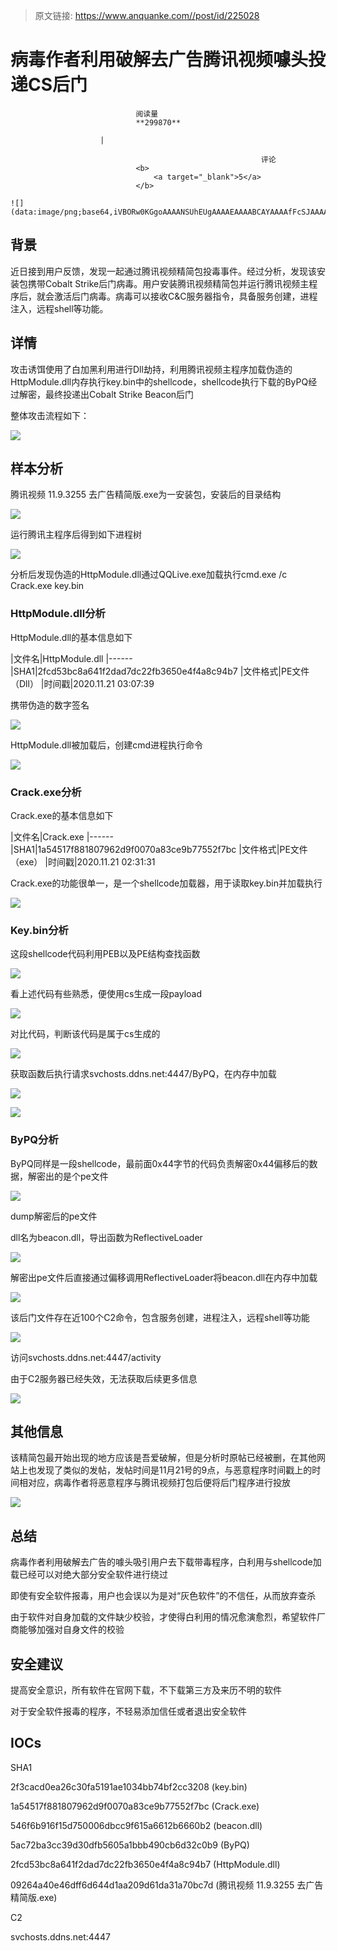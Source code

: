 > 原文链接: https://www.anquanke.com//post/id/225028 


# 病毒作者利用破解去广告腾讯视频噱头投递CS后门


                                阅读量   
                                **299870**
                            
                        |
                        
                                                            评论
                                <b>
                                    <a target="_blank">5</a>
                                </b>
                                                                                                                                    ![](data:image/png;base64,iVBORw0KGgoAAAANSUhEUgAAAAEAAAABCAYAAAAfFcSJAAAAAXNSR0IArs4c6QAAAARnQU1BAACxjwv8YQUAAAAJcEhZcwAADsQAAA7EAZUrDhsAAAANSURBVBhXYzh8+PB/AAffA0nNPuCLAAAAAElFTkSuQmCC)
                                                                                            



## 背景

近日接到用户反馈，发现一起通过腾讯视频精简包投毒事件。经过分析，发现该安装包携带Cobalt Strike后门病毒。用户安装腾讯视频精简包并运行腾讯视频主程序后，就会激活后门病毒。病毒可以接收C&amp;C服务器指令，具备服务创建，进程注入，远程shell等功能。



## 详情

攻击诱饵使用了白加黑利用进行Dll劫持，利用腾讯视频主程序加载伪造的HttpModule.dll内存执行key.bin中的shellcode，shellcode执行下载的ByPQ经过解密，最终投递出Cobalt Strike Beacon后门

整体攻击流程如下：

[![](https://p3.ssl.qhimg.com/t011922da8340f5067a.png)](https://p3.ssl.qhimg.com/t011922da8340f5067a.png)



## 样本分析

腾讯视频 11.9.3255 去广告精简版.exe为一安装包，安装后的目录结构

[![](https://p2.ssl.qhimg.com/t01085e416373d311c5.png)](https://p2.ssl.qhimg.com/t01085e416373d311c5.png)

运行腾讯主程序后得到如下进程树

[![](https://p4.ssl.qhimg.com/t012e7bd0337431d6fa.png)](https://p4.ssl.qhimg.com/t012e7bd0337431d6fa.png)

分析后发现伪造的HttpModule.dll通过QQLive.exe加载执行cmd.exe /c Crack.exe key.bin

### <a class="reference-link" name="HttpModule.dll%E5%88%86%E6%9E%90"></a>HttpModule.dll分析

HttpModule.dll的基本信息如下

|文件名|HttpModule.dll
|------
|SHA1|2fcd53bc8a641f2dad7dc22fb3650e4f4a8c94b7
|文件格式|PE文件（Dll）
|时间戳|2020.11.21 03:07:39

携带伪造的数字签名

[![](https://p5.ssl.qhimg.com/t01658b61b9d69c8222.png)](https://p5.ssl.qhimg.com/t01658b61b9d69c8222.png)

HttpModule.dll被加载后，创建cmd进程执行命令

[![](https://p3.ssl.qhimg.com/t0109abcf56f4079d4b.png)](https://p3.ssl.qhimg.com/t0109abcf56f4079d4b.png)

### <a class="reference-link" name="Crack.exe%E5%88%86%E6%9E%90"></a>Crack.exe分析

Crack.exe的基本信息如下

|文件名|Crack.exe
|------
|SHA1|1a54517f881807962d9f0070a83ce9b77552f7bc
|文件格式|PE文件（exe）
|时间戳|2020.11.21 02:31:31

Crack.exe的功能很单一，是一个shellcode加载器，用于读取key.bin并加载执行

[![](https://p1.ssl.qhimg.com/t01a746792064b8741d.png)](https://p1.ssl.qhimg.com/t01a746792064b8741d.png)

### <a class="reference-link" name="Key.bin%E5%88%86%E6%9E%90"></a>Key.bin分析

这段shellcode代码利用PEB以及PE结构查找函数

[![](https://p1.ssl.qhimg.com/t010b6849934f6798f5.png)](https://p1.ssl.qhimg.com/t010b6849934f6798f5.png)

看上述代码有些熟悉，便使用cs生成一段payload

[![](https://p2.ssl.qhimg.com/t012febc9952aec9ddb.png)](https://p2.ssl.qhimg.com/t012febc9952aec9ddb.png)

对比代码，判断该代码是属于cs生成的

[![](https://p1.ssl.qhimg.com/t014e192b170feeb89e.png)](https://p1.ssl.qhimg.com/t014e192b170feeb89e.png)

获取函数后执行请求svchosts.ddns.net:4447/ByPQ，在内存中加载

[![](https://p4.ssl.qhimg.com/t01143625a10e39ae70.png)](https://p4.ssl.qhimg.com/t01143625a10e39ae70.png)

[![](https://p0.ssl.qhimg.com/t01ca19aceabfa62803.png)](https://p0.ssl.qhimg.com/t01ca19aceabfa62803.png)

### <a class="reference-link" name="ByPQ%E5%88%86%E6%9E%90"></a>ByPQ分析

ByPQ同样是一段shellcode，最前面0x44字节的代码负责解密0x44偏移后的数据，解密出的是个pe文件

[![](https://p4.ssl.qhimg.com/t011ba781cc839576f7.png)](https://p4.ssl.qhimg.com/t011ba781cc839576f7.png)

dump解密后的pe文件

dll名为beacon.dll，导出函数为ReflectiveLoader

[![](https://p3.ssl.qhimg.com/t01e75bf5c83c704c3f.png)](https://p3.ssl.qhimg.com/t01e75bf5c83c704c3f.png)

解密出pe文件后直接通过偏移调用ReflectiveLoader将beacon.dll在内存中加载

[![](https://p3.ssl.qhimg.com/t01af6d9ff6315e8573.png)](https://p3.ssl.qhimg.com/t01af6d9ff6315e8573.png)

该后门文件存在近100个C2命令，包含服务创建，进程注入，远程shell等功能

[![](https://p3.ssl.qhimg.com/t01a41d613105cb93d6.png)](https://p3.ssl.qhimg.com/t01a41d613105cb93d6.png)

访问svchosts.ddns.net:4447/activity

由于C2服务器已经失效，无法获取后续更多信息

[![](https://p0.ssl.qhimg.com/t0101b5667b8e7ecb5d.png)](https://p0.ssl.qhimg.com/t0101b5667b8e7ecb5d.png)



## 其他信息

该精简包最开始出现的地方应该是吾爱破解，但是分析时原帖已经被删，在其他网站上也发现了类似的发帖，发帖时间是11月21号的9点，与恶意程序时间戳上的时间相对应，病毒作者将恶意程序与腾讯视频打包后便将后门程序进行投放

[![](https://p1.ssl.qhimg.com/t01fb8f244206a60def.png)](https://p1.ssl.qhimg.com/t01fb8f244206a60def.png)



## 总结

病毒作者利用破解去广告的噱头吸引用户去下载带毒程序，白利用与shellcode加载已经可以对绝大部分安全软件进行绕过

即使有安全软件报毒，用户也会误以为是对“灰色软件”的不信任，从而放弃查杀

由于软件对自身加载的文件缺少校验，才使得白利用的情况愈演愈烈，希望软件厂商能够加强对自身文件的校验



## 安全建议

提高安全意识，所有软件在官网下载，不下载第三方及来历不明的软件

对于安全软件报毒的程序，不轻易添加信任或者退出安全软件



## IOCs

SHA1

2f3cacd0ea26c30fa5191ae1034bb74bf2cc3208 (key.bin)

1a54517f881807962d9f0070a83ce9b77552f7bc (Crack.exe)

546f6b916f15d750006dbcc9f615a6612b6660b2 (beacon.dll)

5ac72ba3cc39d30dfb5605a1bbb490cb6d32c0b9 (ByPQ)

2fcd53bc8a641f2dad7dc22fb3650e4f4a8c94b7 (HttpModule.dll)

09264a40e46dff6d644d1aa209d61da31a70bc7d (腾讯视频 11.9.3255 去广告精简版.exe)

C2

svchosts.ddns.net:4447
